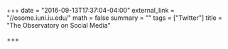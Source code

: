 +++
date = "2016-09-13T17:37:04-04:00"
external_link = "//osome.iuni.iu.edu/"
math = false
summary = ""
tags = ["Twitter"]
title = "The Observatory on Social Media"

+++

